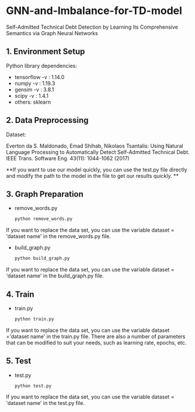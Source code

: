 # GNN-and-Imbalance-for-TD-model

Self-Admitted Technical Debt Detection by Learning Its Comprehensive Semantics via Graph Neural Networks

## 1. Environment Setup

Python library dependencies:

- tensorflow -v : 1.14.0
- numpy -v : 1.19.3
- gensim -v : 3.8.1
- scipy -v : 1.4.1
- others: sklearn

## 2. Data Preprocessing

Dataset:

Everton da S. Maldonado, Emad Shihab, Nikolaos Tsantalis: Using Natural Language Processing to Automatically Detect Self-Admitted Technical Debt. IEEE Trans. Software Eng. 43(11): 1044-1062 (2017)

**If you want to use our model quickly, you can use the test.py file directly and modify the path to the model in the file to get our results quickly. **

## 3. Graph Preparation

- remove_words.py

  ```python
  python remove_words.py 
  ```

If you want to replace the data set, you can use the variable dataset = 'dataset name' in the remove_words.py file. 

- build_graph.py

  ```python
  python build_graph.py
  ```

If you want to replace the data set, you can use the variable dataset = 'dataset name' in the build_graph.py file. 

## 4. Train

- train.py

  ```python
  python train.py
  ```

If you want to replace the data set, you can use the variable dataset ='dataset name' in the train.py file. There are also a number of parameters that can be modified to suit your needs, such as learning rate, epochs, etc.

## 5. Test

- test.py

  ```
  python test.py
  ```

If you want to replace the data set, you can use the variable dataset = 'dataset name' in the test.py file. 
